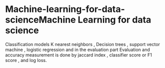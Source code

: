 # Machine-learning-for-data-scienceMachine Learning for data science 
Classification models K nearest neighbors , Decision trees , support vector machine , logistic regression and in the evaluation part Evaluation and accuracy measurement is done by jaccard index , classifier score or F1 score , and log loss. 
